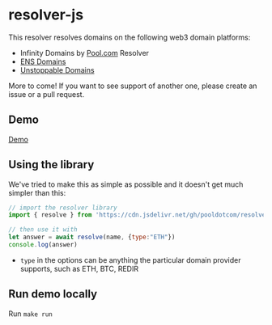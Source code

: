 # resolver-js

This resolver resolves domains on the following web3 domain platforms: 

* Infinity Domains by [Pool.com](https://pool.com) Resolver
* [ENS Domains](https://ens.domains/)
* [Unstoppable Domains](https://unstoppabledomains.com/)

More to come! If you want to see support of another one, please create an issue or a pull request. 

## Demo

[Demo](https://pooldotcom.github.io/resolver-js/)

## Using the library

We've tried to make this as simple as possible and it doesn't get much simpler than this:

```js
// import the resolver library
import { resolve } from 'https://cdn.jsdelivr.net/gh/pooldotcom/resolver-js@0/resolver.js'

// then use it with
let answer = await resolve(name, {type:"ETH"})
console.log(answer)
```

* `type` in the options can be anything the particular domain provider supports, such as ETH, BTC, REDIR 

## Run demo locally

Run `make run`
